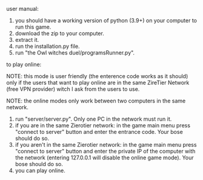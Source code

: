 user manual:
1. you should have a working version of python (3.9+) on your computer to run this game.
2. download the zip to your computer.
3. extract it.
4. run the installation.py file.
5. run "the Owl witches duel/programsRunner.py".

to play online:

NOTE: this mode is user friendly (the enterence code works as it should) only if the users that want to play online are in the same ZireTier Network (free VPN provider)  witch I ask from the users to use.

NOTE: the online modes only work between two computers in the same network.
1. run "server/server.py". Only one PC in the network must run it.
2. if you are in the same Zierotier network: in the game main menu press "connect to server" button and enter the entrance code. Your bose should do so.
3. if you aren't in the same Zierotier network: in the game main menu press "connect to server" button and enter the private IP of the computer with the network (entering 127.0.0.1 will disable the online game mode). Your bose should do so.
4. you can play online.
